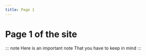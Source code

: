 ```yaml
---
title: Page 1
---
```


# Page 1 of the site

::: note
Here is an important note
That you have to keep in mind
:::

